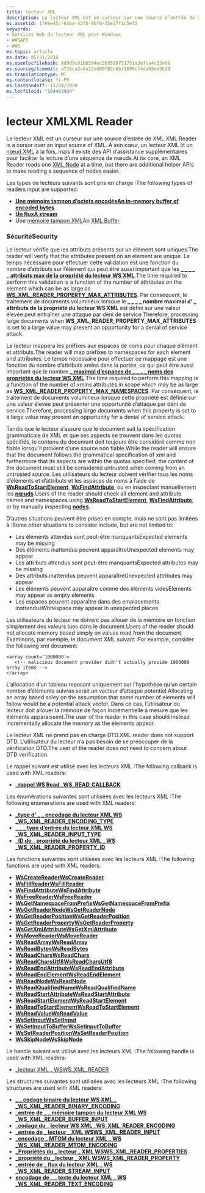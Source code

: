 ```yaml
---
title: lecteur XML
description: Le lecteur XML est un curseur sur une source d’entrée de XML. À son cœur, un lecteur XML lit un nœud XML à la fois, mais il existe des API d’assistance supplémentaires pour faciliter la lecture d’une séquence de nœuds.
ms.assetid: 1f99e45c-64ba-42fb-9bf0-35e27f1c5ef2
keywords:
- Services Web du lecteur XML pour Windows
- WWSAPI
- WWS
ms.topic: article
ms.date: 05/31/2018
ms.openlocfilehash: 8d9d9c91b6594ec569536751751a3efca4c32e08
ms.sourcegitcommit: a716ca2a6a22a400f02c6b31699cf4da83ee3619
ms.translationtype: MT
ms.contentlocale: fr-FR
ms.lasthandoff: 11/04/2020
ms.locfileid: "104463934"
---
```

# <a name="xml-reader"></a><span data-ttu-id="54b7e-107">lecteur XML</span><span class="sxs-lookup"><span data-stu-id="54b7e-107">XML Reader</span></span>

<span data-ttu-id="54b7e-108">Le lecteur XML est un curseur sur une source d’entrée de XML.</span><span class="sxs-lookup"><span data-stu-id="54b7e-108">XML Reader is a cursor over an input source of XML.</span></span> <span data-ttu-id="54b7e-109">À son cœur, un lecteur XML lit un [nœud XML](xml-node.md) à la fois, mais il existe des API d’assistance supplémentaires pour faciliter la lecture d’une séquence de nœuds.</span><span class="sxs-lookup"><span data-stu-id="54b7e-109">At its core, an XML Reader reads one [XML Node](xml-node.md) at a time, but there are additional helper APIs to make reading a sequence of nodes easier.</span></span>


<span data-ttu-id="54b7e-110">Les types de lecteurs suivants sont pris en charge :</span><span class="sxs-lookup"><span data-stu-id="54b7e-110">The following types of readers input are supported:</span></span>

-   [<span data-ttu-id="54b7e-111">**Une mémoire tampon d’octets encodés**</span><span class="sxs-lookup"><span data-stu-id="54b7e-111">**An in-memory buffer of encoded bytes**</span></span>](/windows/desktop/api/WebServices/ns-webservices-ws_xml_reader_buffer_input)
-   [<span data-ttu-id="54b7e-112">**Un flux**</span><span class="sxs-lookup"><span data-stu-id="54b7e-112">**A stream**</span></span>](/windows/desktop/api/WebServices/ns-webservices-ws_xml_reader_stream_input)
-   <span data-ttu-id="54b7e-113">Une [mémoire tampon XML](xml-buffer.md)</span><span class="sxs-lookup"><span data-stu-id="54b7e-113">An [XML Buffer](xml-buffer.md)</span></span>

### <a name="security"></a><span data-ttu-id="54b7e-114">Sécurité</span><span class="sxs-lookup"><span data-stu-id="54b7e-114">Security</span></span>

<span data-ttu-id="54b7e-115">Le lecteur vérifie que les attributs présents sur un élément sont uniques.</span><span class="sxs-lookup"><span data-stu-id="54b7e-115">The reader will verify that the attributes present on an element are unique.</span></span> <span data-ttu-id="54b7e-116">Le temps nécessaire pour effectuer cette validation est une fonction du nombre d’attributs sur l’élément qui peut être aussi important que les [**\_ \_ \_ \_ \_ attributs max de la propriété du lecteur WS XML**](/windows/desktop/api/WebServices/ne-webservices-ws_xml_reader_property_id).</span><span class="sxs-lookup"><span data-stu-id="54b7e-116">The time required to perform this validation is a function of the number of attributes on the element which can be as large as [**WS\_XML\_READER\_PROPERTY\_MAX\_ATTRIBUTES**](/windows/desktop/api/WebServices/ne-webservices-ws_xml_reader_property_id).</span></span> <span data-ttu-id="54b7e-117">Par conséquent, le traitement de documents volumineux lorsque le **\_ \_ \_ \_ nombre maximal d' \_ attributs de la propriété du lecteur WS XML** est défini sur une valeur élevée peut entraîner une attaque par déni de service.</span><span class="sxs-lookup"><span data-stu-id="54b7e-117">Therefore, processing large documents when **WS\_XML\_READER\_PROPERTY\_MAX\_ATTRIBUTES** is set to a large value may present an opportunity for a denial of service attack.</span></span>

<span data-ttu-id="54b7e-118">Le lecteur mappera les préfixes aux espaces de noms pour chaque élément et attributs.</span><span class="sxs-lookup"><span data-stu-id="54b7e-118">The reader will map prefixes to namespaces for each element and attributes.</span></span> <span data-ttu-id="54b7e-119">Le temps nécessaire pour effectuer ce mappage est une fonction du nombre d’attributs xmlns dans la portée, ce qui peut être aussi important que le nombre [**\_ maximal d’espaces de \_ \_ \_ \_ noms des propriétés du lecteur WS XML**](/windows/desktop/api/WebServices/ne-webservices-ws_xml_reader_property_id).</span><span class="sxs-lookup"><span data-stu-id="54b7e-119">The time required to perform this mapping is a function of the number of xmlns attributes in scope which may be as large as [**WS\_XML\_READER\_PROPERTY\_MAX\_NAMESPACES**](/windows/desktop/api/WebServices/ne-webservices-ws_xml_reader_property_id).</span></span> <span data-ttu-id="54b7e-120">Par conséquent, le traitement de documents volumineux lorsque cette propriété est définie sur une valeur élevée peut présenter une opportunité d’attaque par déni de service.</span><span class="sxs-lookup"><span data-stu-id="54b7e-120">Therefore, processing large documents when this property is set to a large value may present an opportunity for a denial of service attack.</span></span>

<span data-ttu-id="54b7e-121">Tandis que le lecteur s’assure que le document suit la spécification grammaticale de XML et que ses aspects se trouvent dans les quotas spécifiés, le contenu du document doit toujours être considéré comme non fiable lorsqu’il provient d’une source non fiable.</span><span class="sxs-lookup"><span data-stu-id="54b7e-121">While the reader will ensure that the document follows the grammatical specification of xml and furthermore that its aspects are within the quotas specified, the content of the document must still be considered untrusted when coming from an untrusted source.</span></span> <span data-ttu-id="54b7e-122">Les utilisateurs du lecteur doivent vérifier tous les noms d’éléments et d’attributs et les espaces de noms à l’aide de [**WsReadToStartElement**](/windows/desktop/api/WebServices/nf-webservices-wsreadtostartelement), [**WsFindAttribute**](/windows/desktop/api/WebServices/nf-webservices-wsfindattribute), ou en inspectant manuellement les [**nœuds**](/windows/desktop/api/WebServices/ns-webservices-ws_xml_node).</span><span class="sxs-lookup"><span data-stu-id="54b7e-122">Users of the reader should check all element and attribute names and namespaces using [**WsReadToStartElement**](/windows/desktop/api/WebServices/nf-webservices-wsreadtostartelement), [**WsFindAttribute**](/windows/desktop/api/WebServices/nf-webservices-wsfindattribute), or by manually inspecting [**nodes**](/windows/desktop/api/WebServices/ns-webservices-ws_xml_node).</span></span>

<span data-ttu-id="54b7e-123">D’autres situations peuvent être prises en compte, mais ne sont pas limitées à :</span><span class="sxs-lookup"><span data-stu-id="54b7e-123">Some other situations to consider include, but are not limited to:</span></span>

-   <span data-ttu-id="54b7e-124">Les éléments attendus sont peut-être manquants</span><span class="sxs-lookup"><span data-stu-id="54b7e-124">Expected elements may be missing</span></span>
-   <span data-ttu-id="54b7e-125">Des éléments inattendus peuvent apparaître</span><span class="sxs-lookup"><span data-stu-id="54b7e-125">Unexpected elements may appear</span></span>
-   <span data-ttu-id="54b7e-126">Les attributs attendus sont peut-être manquants</span><span class="sxs-lookup"><span data-stu-id="54b7e-126">Expected attributes may be missing</span></span>
-   <span data-ttu-id="54b7e-127">Des attributs inattendus peuvent apparaître</span><span class="sxs-lookup"><span data-stu-id="54b7e-127">Unexpected attributes may appear</span></span>
-   <span data-ttu-id="54b7e-128">Les éléments peuvent apparaître comme des éléments vides</span><span class="sxs-lookup"><span data-stu-id="54b7e-128">Elements may appear as empty elements</span></span>
-   <span data-ttu-id="54b7e-129">Les espaces peuvent apparaître dans des emplacements inattendus</span><span class="sxs-lookup"><span data-stu-id="54b7e-129">Whitespace may appear in unexpected places</span></span>

<span data-ttu-id="54b7e-130">Les utilisateurs du lecteur ne doivent pas allouer de la mémoire en fonction simplement des valeurs lues dans le document.</span><span class="sxs-lookup"><span data-stu-id="54b7e-130">Users of the reader should not allocate memory based simply on values read from the document.</span></span> <span data-ttu-id="54b7e-131">Examinons, par exemple, le document XML suivant :</span><span class="sxs-lookup"><span data-stu-id="54b7e-131">For example, consider the following xml document:</span></span>

``` syntax
<array count='1000000'>
   <!-- malicious document provider didn't actually provide 1000000 array items -->
</array>
```

<span data-ttu-id="54b7e-132">L’allocation d’un tableau reposant uniquement sur l’hypothèse qu’un certain nombre d’éléments suivras serait un vecteur d’attaque potentiel.</span><span class="sxs-lookup"><span data-stu-id="54b7e-132">Allocating an array based soley on the assumption that some number of elements will follow would be a potential attack vector.</span></span> <span data-ttu-id="54b7e-133">Dans ce cas, l’utilisateur du lecteur doit allouer la mémoire de façon incrémentielle à mesure que les éléments apparaissent.</span><span class="sxs-lookup"><span data-stu-id="54b7e-133">The user of the reader in this case should instead incrementally allocate the memory as the elements appear.</span></span>

<span data-ttu-id="54b7e-134">Le lecteur XML ne prend pas en charge DTD.</span><span class="sxs-lookup"><span data-stu-id="54b7e-134">XML reader does not support DTD.</span></span> <span data-ttu-id="54b7e-135">L’utilisateur du lecteur n’a pas besoin de se préoccuper de la vérification DTD.</span><span class="sxs-lookup"><span data-stu-id="54b7e-135">The user of the reader does not need to concern about DTD verification.</span></span>

<span data-ttu-id="54b7e-136">Le rappel suivant est utilisé avec les lecteurs XML :</span><span class="sxs-lookup"><span data-stu-id="54b7e-136">The following callback is used with XML readers:</span></span>

-   [<span data-ttu-id="54b7e-137">**\_rappel WS Read \_**</span><span class="sxs-lookup"><span data-stu-id="54b7e-137">**WS\_READ\_CALLBACK**</span></span>](/windows/desktop/api/WebServices/nc-webservices-ws_read_callback)

<span data-ttu-id="54b7e-138">Les énumérations suivantes sont utilisées avec les lecteurs XML :</span><span class="sxs-lookup"><span data-stu-id="54b7e-138">The following enumerations are used with XML readers:</span></span>

-   [<span data-ttu-id="54b7e-139">**\_type d' \_ \_ encodage du lecteur XML WS \_**</span><span class="sxs-lookup"><span data-stu-id="54b7e-139">**WS\_XML\_READER\_ENCODING\_TYPE**</span></span>](/windows/desktop/api/WebServices/ne-webservices-ws_xml_reader_encoding_type)
-   [<span data-ttu-id="54b7e-140">**\_ \_ \_ type d’entrée du lecteur XML WS \_**</span><span class="sxs-lookup"><span data-stu-id="54b7e-140">**WS\_XML\_READER\_INPUT\_TYPE**</span></span>](/windows/desktop/api/WebServices/ne-webservices-ws_xml_reader_input_type)
-   [<span data-ttu-id="54b7e-141">**\_ID de \_ propriété du lecteur XML \_ WS \_**</span><span class="sxs-lookup"><span data-stu-id="54b7e-141">**WS\_XML\_READER\_PROPERTY\_ID**</span></span>](/windows/desktop/api/WebServices/ne-webservices-ws_xml_reader_property_id)

<span data-ttu-id="54b7e-142">Les fonctions suivantes sont utilisées avec les lecteurs XML :</span><span class="sxs-lookup"><span data-stu-id="54b7e-142">The following functions are used with XML readers:</span></span>

-   [<span data-ttu-id="54b7e-143">**WsCreateReader**</span><span class="sxs-lookup"><span data-stu-id="54b7e-143">**WsCreateReader**</span></span>](/windows/desktop/api/WebServices/nf-webservices-wscreatereader)
-   [<span data-ttu-id="54b7e-144">**WsFillReader**</span><span class="sxs-lookup"><span data-stu-id="54b7e-144">**WsFillReader**</span></span>](/windows/desktop/api/WebServices/nf-webservices-wsfillreader)
-   [<span data-ttu-id="54b7e-145">**WsFindAttribute**</span><span class="sxs-lookup"><span data-stu-id="54b7e-145">**WsFindAttribute**</span></span>](/windows/desktop/api/WebServices/nf-webservices-wsfindattribute)
-   [<span data-ttu-id="54b7e-146">**WsFreeReader**</span><span class="sxs-lookup"><span data-stu-id="54b7e-146">**WsFreeReader**</span></span>](/windows/desktop/api/WebServices/nf-webservices-wsfreereader)
-   [<span data-ttu-id="54b7e-147">**WsGetNamespaceFromPrefix**</span><span class="sxs-lookup"><span data-stu-id="54b7e-147">**WsGetNamespaceFromPrefix**</span></span>](/windows/desktop/api/WebServices/nf-webservices-wsgetnamespacefromprefix)
-   [<span data-ttu-id="54b7e-148">**WsGetReaderNode**</span><span class="sxs-lookup"><span data-stu-id="54b7e-148">**WsGetReaderNode**</span></span>](/windows/desktop/api/WebServices/nf-webservices-wsgetreadernode)
-   [<span data-ttu-id="54b7e-149">**WsGetReaderPosition**</span><span class="sxs-lookup"><span data-stu-id="54b7e-149">**WsGetReaderPosition**</span></span>](/windows/desktop/api/WebServices/nf-webservices-wsgetreaderposition)
-   [<span data-ttu-id="54b7e-150">**WsGetReaderProperty**</span><span class="sxs-lookup"><span data-stu-id="54b7e-150">**WsGetReaderProperty**</span></span>](/windows/desktop/api/WebServices/nf-webservices-wsgetreaderproperty)
-   [<span data-ttu-id="54b7e-151">**WsGetXmlAttribute**</span><span class="sxs-lookup"><span data-stu-id="54b7e-151">**WsGetXmlAttribute**</span></span>](/windows/desktop/api/WebServices/nf-webservices-wsgetxmlattribute)
-   [<span data-ttu-id="54b7e-152">**WsMoveReader**</span><span class="sxs-lookup"><span data-stu-id="54b7e-152">**WsMoveReader**</span></span>](/windows/desktop/api/WebServices/nf-webservices-wsmovereader)
-   [<span data-ttu-id="54b7e-153">**WsReadArray**</span><span class="sxs-lookup"><span data-stu-id="54b7e-153">**WsReadArray**</span></span>](/windows/desktop/api/WebServices/nf-webservices-wsreadarray)
-   [<span data-ttu-id="54b7e-154">**WsReadBytes**</span><span class="sxs-lookup"><span data-stu-id="54b7e-154">**WsReadBytes**</span></span>](/windows/desktop/api/WebServices/nf-webservices-wsreadbytes)
-   [<span data-ttu-id="54b7e-155">**WsReadChars**</span><span class="sxs-lookup"><span data-stu-id="54b7e-155">**WsReadChars**</span></span>](/windows/desktop/api/WebServices/nf-webservices-wsreadchars)
-   [<span data-ttu-id="54b7e-156">**WsReadCharsUtf8**</span><span class="sxs-lookup"><span data-stu-id="54b7e-156">**WsReadCharsUtf8**</span></span>](/windows/desktop/api/WebServices/nf-webservices-wsreadcharsutf8)
-   [<span data-ttu-id="54b7e-157">**WsReadEndAttribute**</span><span class="sxs-lookup"><span data-stu-id="54b7e-157">**WsReadEndAttribute**</span></span>](/windows/desktop/api/WebServices/nf-webservices-wsreadendattribute)
-   [<span data-ttu-id="54b7e-158">**WsReadEndElement**</span><span class="sxs-lookup"><span data-stu-id="54b7e-158">**WsReadEndElement**</span></span>](/windows/desktop/api/WebServices/nf-webservices-wsreadendelement)
-   [<span data-ttu-id="54b7e-159">**WsReadNode**</span><span class="sxs-lookup"><span data-stu-id="54b7e-159">**WsReadNode**</span></span>](/windows/desktop/api/WebServices/nf-webservices-wsreadnode)
-   [<span data-ttu-id="54b7e-160">**WsReadQualifiedName**</span><span class="sxs-lookup"><span data-stu-id="54b7e-160">**WsReadQualifiedName**</span></span>](/windows/desktop/api/WebServices/nf-webservices-wsreadqualifiedname)
-   [<span data-ttu-id="54b7e-161">**WsReadStartAttribute**</span><span class="sxs-lookup"><span data-stu-id="54b7e-161">**WsReadStartAttribute**</span></span>](/windows/desktop/api/WebServices/nf-webservices-wsreadstartattribute)
-   [<span data-ttu-id="54b7e-162">**WsReadStartElement**</span><span class="sxs-lookup"><span data-stu-id="54b7e-162">**WsReadStartElement**</span></span>](/windows/desktop/api/WebServices/nf-webservices-wsreadstartelement)
-   [<span data-ttu-id="54b7e-163">**WsReadToStartElement**</span><span class="sxs-lookup"><span data-stu-id="54b7e-163">**WsReadToStartElement**</span></span>](/windows/desktop/api/WebServices/nf-webservices-wsreadtostartelement)
-   [<span data-ttu-id="54b7e-164">**WsReadValue**</span><span class="sxs-lookup"><span data-stu-id="54b7e-164">**WsReadValue**</span></span>](/windows/desktop/api/WebServices/nf-webservices-wsreadvalue)
-   [<span data-ttu-id="54b7e-165">**WsSetInput**</span><span class="sxs-lookup"><span data-stu-id="54b7e-165">**WsSetInput**</span></span>](/windows/desktop/api/WebServices/nf-webservices-wssetinput)
-   [<span data-ttu-id="54b7e-166">**WsSetInputToBuffer**</span><span class="sxs-lookup"><span data-stu-id="54b7e-166">**WsSetInputToBuffer**</span></span>](/windows/desktop/api/WebServices/nf-webservices-wssetinputtobuffer)
-   [<span data-ttu-id="54b7e-167">**WsSetReaderPosition**</span><span class="sxs-lookup"><span data-stu-id="54b7e-167">**WsSetReaderPosition**</span></span>](/windows/desktop/api/WebServices/nf-webservices-wssetreaderposition)
-   [<span data-ttu-id="54b7e-168">**WsSkipNode**</span><span class="sxs-lookup"><span data-stu-id="54b7e-168">**WsSkipNode**</span></span>](/windows/desktop/api/WebServices/nf-webservices-wsskipnode)

<span data-ttu-id="54b7e-169">Le handle suivant est utilisé avec les lecteurs XML :</span><span class="sxs-lookup"><span data-stu-id="54b7e-169">The following handle is used with XML readers:</span></span>

-   [<span data-ttu-id="54b7e-170">\_lecteur XML \_ WS</span><span class="sxs-lookup"><span data-stu-id="54b7e-170">WS\_XML\_READER</span></span>](ws-xml-reader.md)

<span data-ttu-id="54b7e-171">Les structures suivantes sont utilisées avec les lecteurs XML :</span><span class="sxs-lookup"><span data-stu-id="54b7e-171">The following structures are used with XML readers:</span></span>

-   [<span data-ttu-id="54b7e-172">**\_ \_ codage binaire du lecteur WS XML \_ \_**</span><span class="sxs-lookup"><span data-stu-id="54b7e-172">**WS\_XML\_READER\_BINARY\_ENCODING**</span></span>](/windows/desktop/api/WebServices/ns-webservices-ws_xml_reader_binary_encoding)
-   [<span data-ttu-id="54b7e-173">**\_entrée de \_ \_ mémoire tampon du lecteur XML WS \_**</span><span class="sxs-lookup"><span data-stu-id="54b7e-173">**WS\_XML\_READER\_BUFFER\_INPUT**</span></span>](/windows/desktop/api/WebServices/ns-webservices-ws_xml_reader_buffer_input)
-   [<span data-ttu-id="54b7e-174">**\_codage du \_ lecteur WS XML \_**</span><span class="sxs-lookup"><span data-stu-id="54b7e-174">**WS\_XML\_READER\_ENCODING**</span></span>](/windows/desktop/api/WebServices/ns-webservices-ws_xml_reader_encoding)
-   [<span data-ttu-id="54b7e-175">**\_entrée de \_ lecteur \_ XML WS**</span><span class="sxs-lookup"><span data-stu-id="54b7e-175">**WS\_XML\_READER\_INPUT**</span></span>](/windows/desktop/api/WebServices/ns-webservices-ws_xml_reader_input)
-   [<span data-ttu-id="54b7e-176">**\_encodage \_ MTOM du lecteur XML \_ WS \_**</span><span class="sxs-lookup"><span data-stu-id="54b7e-176">**WS\_XML\_READER\_MTOM\_ENCODING**</span></span>](/windows/desktop/api/WebServices/ns-webservices-ws_xml_reader_mtom_encoding)
-   [<span data-ttu-id="54b7e-177">**\_Propriétés du \_ lecteur \_ XML WS**</span><span class="sxs-lookup"><span data-stu-id="54b7e-177">**WS\_XML\_READER\_PROPERTIES**</span></span>](/windows/desktop/api/WebServices/ns-webservices-ws_xml_reader_properties)
-   [<span data-ttu-id="54b7e-178">**\_propriété du \_ lecteur \_ XML WS**</span><span class="sxs-lookup"><span data-stu-id="54b7e-178">**WS\_XML\_READER\_PROPERTY**</span></span>](/windows/desktop/api/WebServices/ns-webservices-ws_xml_reader_property)
-   [<span data-ttu-id="54b7e-179">**\_entrée de \_ flux du lecteur XML \_ WS \_**</span><span class="sxs-lookup"><span data-stu-id="54b7e-179">**WS\_XML\_READER\_STREAM\_INPUT**</span></span>](/windows/desktop/api/WebServices/ns-webservices-ws_xml_reader_stream_input)
-   [<span data-ttu-id="54b7e-180">**encodage de \_ \_ texte du lecteur XML \_ WS \_**</span><span class="sxs-lookup"><span data-stu-id="54b7e-180">**WS\_XML\_READER\_TEXT\_ENCODING**</span></span>](/windows/desktop/api/WebServices/ns-webservices-ws_xml_reader_text_encoding)

 

 




